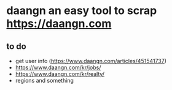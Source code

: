 daangn
an easy tool to scrap https://daangn.com
=
to do
-
* get user info (https://www.daangn.com/articles/451541737)
* https://www.daangn.com/kr/jobs/
* https://www.daangn.com/kr/realty/
* regions and something

